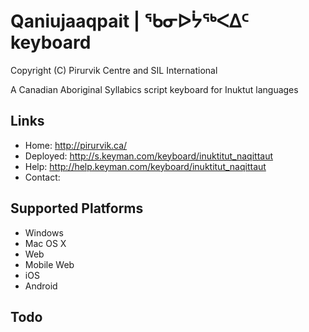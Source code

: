 Qaniujaaqpait | ᖃᓂᐅᔮᖅᐸᐃᑦ keyboard
============================

Copyright (C) Pirurvik Centre and SIL International

A Canadian Aboriginal Syllabics script keyboard for Inuktut languages

Links
-----

 * Home:     <http://pirurvik.ca/>
 * Deployed: <http://s.keyman.com/keyboard/inuktitut_naqittaut>
 * Help:     <http://help.keyman.com/keyboard/inuktitut_naqittaut>
 * Contact:  

Supported Platforms
-------------------
 * Windows
 * Mac OS X
 * Web
 * Mobile Web
 * iOS
 * Android

Todo
----
